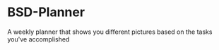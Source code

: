 # BSD-Planner
A weekly planner that shows you different pictures based on the tasks you've accomplished
